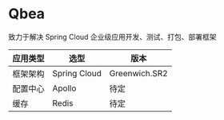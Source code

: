 # Qbea
致力于解决  Spring Cloud 企业级应用开发、测试、打包、部署框架

应用类型 | 选型 | 版本
---- | --- | ---
框架架构 | Spring Cloud | Greenwich.SR2
配置中心 | Apollo | 待定
缓存 | Redis | 待定
